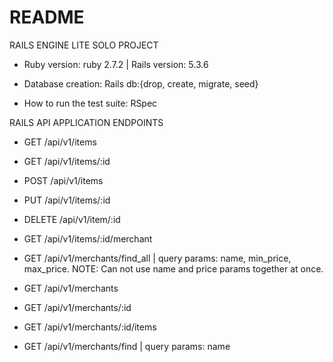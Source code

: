 # README

RAILS ENGINE LITE SOLO PROJECT

* Ruby version: ruby 2.7.2 | Rails version: 5.3.6

* Database creation: Rails db:{drop, create, migrate, seed}

* How to run the test suite: RSpec


RAILS API APPLICATION ENDPOINTS

- GET /api/v1/items
- GET /api/v1/items/:id 
- POST /api/v1/items
- PUT /api/v1/items/:id
- DELETE /api/v1/item/:id
- GET /api/v1/items/:id/merchant
- GET /api/v1/merchants/find_all | query params: name, min_price, max_price. NOTE: Can not use name and price params together at once.

- GET /api/v1/merchants
- GET /api/v1/merchants/:id
- GET /api/v1/merchants/:id/items
- GET /api/v1/merchants/find | query params: name
